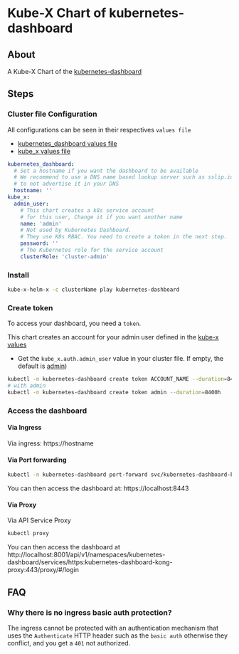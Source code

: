 # Kube-X Chart of kubernetes-dashboard

## About
A Kube-X Chart of the [kubernetes-dashboard](https://github.com/kubernetes/dashboard)

## Steps

### Cluster file Configuration

All configurations can be seen in their respectives `values file`
* [kubernetes_dashboard values file](values.yaml)
* [kube_x values file](../kube-x/values.yaml)

```yaml
kubernetes_dashboard:
  # Set a hostname if you want the dashboard to be available 
  # We recommend to use a DNS name based lookup server such as sslip.io or sslip.io
  # to not advertise it in your DNS
  hostname: ''
kube_x:
  admin_user:
    # This chart creates a k8s service account
    # for this user, Change it if you want another name
    name: 'admin'
    # Not used by Kubernetes Dashboard. 
    # They use K8s RBAC. You need to create a token in the next step.
    password: ''
    # The Kubernetes role for the service account
    clusterRole: 'cluster-admin'
```

### Install

```bash
kube-x-helm-x -c clusterName play kubernetes-dashboard
```

### Create token

To access your dashboard, you need a `token`.

This chart creates an account for your admin user defined in the [kube-x values](../kube-x/values.yaml)

* Get the `kube_x.auth.admin_user` value in your cluster file. If empty, the default is [admin](../kube-x/values.yaml))
```bash
kubectl -n kubernetes-dashboard create token ACCOUNT_NAME --duration=8400h
# with admin
kubectl -n kubernetes-dashboard create token admin --duration=8400h
```

### Access the dashboard

#### Via Ingress
Via ingress: https://hostname

#### Via Port forwarding

```bash
kubectl -n kubernetes-dashboard port-forward svc/kubernetes-dashboard-kong-proxy 8443:443  
```
You can then access the dashboard at: https://localhost:8443

#### Via Proxy

Via API Service Proxy
```bash
kubectl proxy
```
You can then access the dashboard at http://localhost:8001/api/v1/namespaces/kubernetes-dashboard/services/https:kubernetes-dashboard-kong-proxy:443/proxy/#/login




## FAQ

### Why there is no ingress basic auth protection?

The ingress cannot be protected with an authentication mechanism that uses the `Authenticate` HTTP header
such as the `basic auth` otherwise they conflict, and you get a `401` not authorized.


